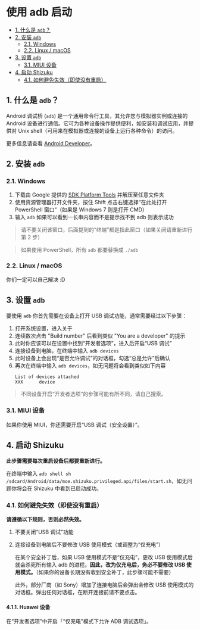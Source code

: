 # 使用 adb 启动

<!-- TOC depthFrom:2 depthTo:3 -->

- [1. 什么是 `adb`？](#1-什么是-adb)
- [2. 安装 `adb`](#2-安装-adb)
    - [2.1. Windows](#21-windows)
    - [2.2. Linux / macOS](#22-linux--macos)
- [3. 设置 `adb`](#3-设置-adb)
    - [3.1. MIUI 设备](#31-miui-设备)
- [4. 启动 Shizuku](#4-启动-shizuku)
    - [4.1. 如何避免失效（即使没有重启）](#41-如何避免失效即使没有重启)

<!-- /TOC -->

## 1. 什么是 `adb`？

Android 调试桥 (`adb`) 是一个通用命令行工具，其允许您与模拟器实例或连接的 Android 设备进行通信。它可为各种设备操作提供便利，如安装和调试应用，并提供对 Unix shell（可用来在模拟器或连接的设备上运行各种命令）的访问。

更多信息请查看 [Android Developer](https://developer.android.google.cn/studio/command-line/adb)。

## 2. 安装 `adb`

### 2.1. Windows

1. 下载由 Google 提供的 [SDK Platform Tools](https://dl.google.com/android/repository/platform-tools-latest-windows.zip) 并解压至任意文件夹
2. 使用资源管理器打开文件夹，按住 Shift 点击右键选择“在此处打开 PowerShell 窗口”（如果是 Windows 7 则是打开 CMD）
3. 输入 `adb` 如果可以看到一长串内容而不是提示找不到 adb 则表示成功

> 请不要关闭该窗口，后面提到的“终端”都是指此窗口（如果关闭请重新进行第 2 步）

> 如果使用 PowerShell，所有 `adb` 都要替换成 `./adb`

### 2.2. Linux / macOS

你们一定可以自己解决 :D

## 3. 设置 `adb`

要使用 `adb` 你首先需要在设备上打开 USB 调试功能，通常需要经过以下步骤：

1. 打开系统设置，进入关于
2. 连续数次点击 "Build number" 后看到类似 "You are a developer" 的提示
3. 此时你应该可以在设置中找到“开发者选项”，进入后开启“USB 调试”
4. 连接设备到电脑，在终端中输入 `adb devices`
5. 此时设备上会出现“是否允许调试”的对话框，勾选“总是允许”后确认
6. 再次在终端中输入 `adb devices`，如无问题将会看到类似如下内容
   ```
   List of devices attached
   XXX      device
   ```

> 不同设备开启“开发者选项”的步骤可能有所不同，请自己搜索。

### 3.1. MIUI 设备

如果你使用 MIUI，你还需要开启“USB 调试（安全设置）”。

## 4. 启动 Shizuku

**此步骤需要每次重启设备后都要重新进行。**

在终端中输入 `adb shell sh /sdcard/Android/data/moe.shizuku.privileged.api/files/start.sh`，如无问题你将会在 Shizuku 中看到已启动成功。

### 4.1. 如何避免失效（即使没有重启）

**请遵循以下规则，否则必然失效。**

1. 不要关闭“USB 调试”功能
2. 连接设备到电脑后不要修改 USB 使用模式（或调整为“仅充电”）

   在某个安全补丁后，如果 USB 使用模式不是“仅充电”，更改 USB 使用模式后就会杀死所有输入 adb 的进程。**因此，改为仅充电后，务必不要修改 USB 使用模式。**（如果你的设备长期没有收到安全补丁，此步骤可能不需要）

   此外，部分厂商（如 Sony）增加了连接电脑后会弹出会修改 USB 使用模式的对话框。弹出任何对话框，在断开连接前请不要点击。

#### 4.1.1. Huawei 设备

在“开发者选项”中开启「“仅充电”模式下允许 ADB 调试选项」。